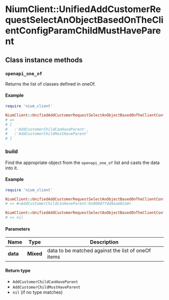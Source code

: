 # NiumClient::UnifiedAddCustomerRequestSelectAnObjectBasedOnTheClientConfigParamChildMustHaveParent

## Class instance methods

### `openapi_one_of`

Returns the list of classes defined in oneOf.

#### Example

```ruby
require 'nium_client'

NiumClient::UnifiedAddCustomerRequestSelectAnObjectBasedOnTheClientConfigParamChildMustHaveParent.openapi_one_of
# =>
# [
#   :'AddCustomerChildCanHaveParent',
#   :'AddCustomerChildMustHaveParent'
# ]
```

### build

Find the appropriate object from the `openapi_one_of` list and casts the data into it.

#### Example

```ruby
require 'nium_client'

NiumClient::UnifiedAddCustomerRequestSelectAnObjectBasedOnTheClientConfigParamChildMustHaveParent.build(data)
# => #<AddCustomerChildCanHaveParent:0x00007fdd4aab02a0>

NiumClient::UnifiedAddCustomerRequestSelectAnObjectBasedOnTheClientConfigParamChildMustHaveParent.build(data_that_doesnt_match)
# => nil
```

#### Parameters

| Name | Type | Description |
| ---- | ---- | ----------- |
| **data** | **Mixed** | data to be matched against the list of oneOf items |

#### Return type

- `AddCustomerChildCanHaveParent`
- `AddCustomerChildMustHaveParent`
- `nil` (if no type matches)

